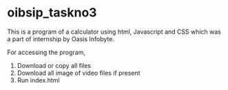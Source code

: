 # oibsip_taskno3
This is a program of a calculator using html, Javascript and CSS which was a part of internship by Oasis Infobyte.

For accessing the program,

1. Download or copy all files
2. Download all image of video files if present
3. Run index.html
